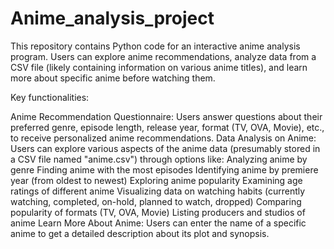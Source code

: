 # Anime_analysis_project
This repository contains Python code for an interactive anime analysis program. Users can explore anime recommendations, analyze data from a CSV file (likely containing information on various anime titles), and learn more about specific anime before watching them.

Key functionalities:

Anime Recommendation Questionnaire: Users answer questions about their preferred genre, episode length, release year, format (TV, OVA, Movie), etc., to receive personalized anime recommendations.
Data Analysis on Anime: Users can explore various aspects of the anime data (presumably stored in a CSV file named "anime.csv") through options like:
Analyzing anime by genre
Finding anime with the most episodes
Identifying anime by premiere year (from oldest to newest)
Exploring anime popularity
Examining age ratings of different anime
Visualizing data on watching habits (currently watching, completed, on-hold, planned to watch, dropped)
Comparing popularity of formats (TV, OVA, Movie)
Listing producers and studios of anime
Learn More About Anime: Users can enter the name of a specific anime to get a detailed description about its plot and synopsis.




